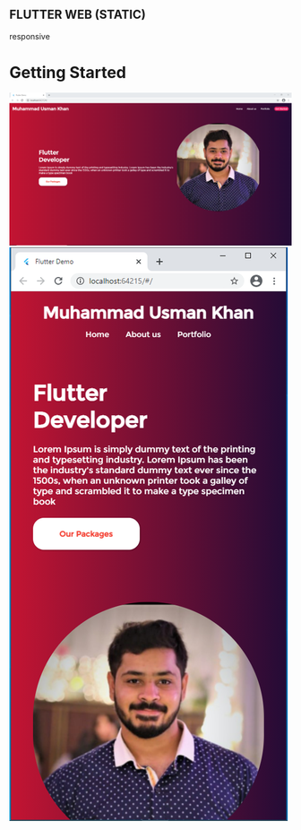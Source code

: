 ## FLUTTER WEB (STATIC)

responsive

# Getting Started

![](screenshots/desktop.PNG)
![](screenshots/mobile.PNG)
